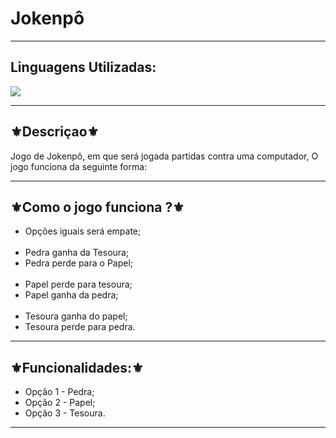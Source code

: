 <h1>Jokenpô</h1>
<hr>
<h2>Linguagens Utilizadas:</h2>

<div style="display: inline_block">
  <img src="https://img.shields.io/badge/Python-14354C?style=for-the-badge&logo=python&logoColor=white"></img> 
</div>
<hr>
<h2>⚜️Descriçao⚜️</h2>
<p>Jogo de Jokenpô, em que será jogada partidas contra uma computador, O jogo funciona da seguinte forma:</p>
<hr>
<h2>⚜️Como o jogo funciona ?⚜️</h2>
<ul>
<li>Opções iguais será empate;</li>
 <br>
<li>Pedra ganha da Tesoura;</li>
<li>Pedra perde para o Papel;</li>
<br>
<li>Papel perde para tesoura;</li>
<li>Papel ganha da pedra;</li>
<br>
<li>Tesoura ganha do papel;</li>
<li>Tesoura perde para pedra.</li>
 
</ul>
<hr>
<h2>⚜️Funcionalidades:⚜️</h2>
<ul>
<li>Opção 1  - Pedra;</li>
<li>Opção 2  - Papel;</li>
<li>Opção 3 - Tesoura.</li>
</ul>
<hr>
